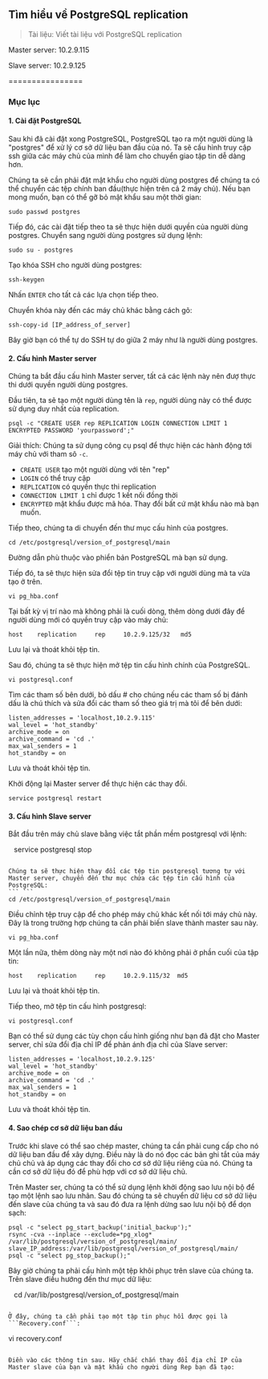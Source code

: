 ## Tìm hiểu về  PostgreSQL replication

> Tài liệu: Viết tài liệu với PostgreSQL replication

Master server: 10.2.9.115

Slave server: 10.2.9.125

================

### Mục lục

#### 1. Cài đặt PostgreSQL

Sau khi đã cài đặt xong PostgreSQL, PostgreSQL tạo ra một người dùng là "postgres" để xử lý cơ sở dữ liệu ban đầu của nó. Ta sẽ cấu hình truy cập ssh giữa các máy chủ của mình để làm cho chuyển giao tập tin dễ dàng hơn.

Chúng ta sẽ cần phải đặt mật khẩu cho người dùng postgres để chúng ta có thể chuyển các tệp chính ban đầu(thực hiện trên cả 2 máy chủ). Nếu bạn mong muốn, bạn có thể gỡ bỏ mật khẩu sau một thời gian:
```
sudo passwd postgres
```
Tiếp đó, các cài đặt tiếp theo ta sẽ thực hiện dưới quyền của người dùng postgres. Chuyển sang người dùng postgres sử dụng lệnh:
```
sudo su - postgres
```
Tạo khóa SSH cho người dùng postgres:
```
ssh-keygen
```
Nhấn ```ENTER``` cho tất cả các lựa chọn tiếp theo.

Chuyển khóa này đến các máy chủ khác bằng cách gõ:
```
ssh-copy-id [IP_address_of_server]
```
Bây giờ bạn có thể tự do SSH tự do giữa 2 máy như là người dùng postgres.

#### 2. Cấu hình Master server

Chúng ta bắt đầu cấu hình Master server, tất cả các lệnh này nên đượ thực thi dưới quyền người dùng postgres.

Đầu tiên, ta sẽ tạo một người dùng tên là ```rep```, người dùng này có thể được sử dụng duy nhất của replication.
```
psql -c "CREATE USER rep REPLICATION LOGIN CONNECTION LIMIT 1 ENCRYPTED PASSWORD 'yourpassword';"
```
Giải thích: Chúng ta sử dụng công cụ psql để thực hiện các hành động tới máy chủ với tham sô  ```-c```.
* ```CREATE USER``` tạo một người dùng với tên "rep"
* ```LOGIN``` có thể truy cập
* ```REPLICATION``` có quyền thực thi replication
* ```CONNECTION LIMIT 1``` chỉ được 1 kết nối đồng thời
* ```ENCRYPTED``` mật khẩu được mã hóa. Thay đổi bất cứ mật khẩu nào mà bạn muốn.

Tiếp theo, chúng ta di chuyển đến thư mục cấu hình của postgres.
```
cd /etc/postgresql/version_of_postgresql/main
```
Đường dẫn phù thuộc vào phiển bản PostgreSQL mà bạn sử dụng.

Tiếp đó, ta sẽ thực hiện sửa đổi tệp tin truy cập với người dùng mà ta vừa tạo ở trên.

```
vi pg_hba.conf
```
Tại bất kỳ vị trí nào mà không phải là cuối dòng, thêm dòng dưới đây để người dùng mới có quyền truy cập vào máy chủ:

```
host    replication     rep     10.2.9.125/32   md5
```

Lưu lại và thoát khỏi tệp tin.

Sau đó, chúng ta sẽ thực hiện mở tệp tin cấu hình chính của PostgreSQL.

```
vi postgresql.conf
```

Tìm các tham số bên dưới, bỏ dấu # cho chúng nếu các tham số bị đánh dấu là chú thích và sửa đổi các tham số theo giá trị mà tôi để bên dưới:

```
listen_addresses = 'localhost,10.2.9.115'
wal_level = 'hot_standby'
archive_mode = on
archive_command = 'cd .'
max_wal_senders = 1
hot_standby = on
```

Lưu và thoát khỏi tệp tin.

Khởi động lại Master server để thực hiện các thay đổi.

```
service postgresql restart
```

#### 3. Cấu hình Slave server

Bắt đầu trên máy chủ slave bằng việc tắt phần mềm postgresql với lệnh:

``` ```
service postgresql stop
```

Chúng ta sẽ thực hiện thay đổi các tệp tin postgresql tương tự với Master server, chuyển đến thư mục chứa các tệp tin cấu hình của PostgreSQL:
``` ```
cd /etc/postgresql/version_of_postgresql/main
```
Điều chỉnh tệp truy cập để cho phép máy chủ khác kết nối tới máy chủ này. Đây là trong trường hợp chúng ta cần phải biến slave thành master sau này.

```
vi pg_hba.conf
```

Một lần nữa, thêm dòng này một nơi nào đó không phải ở phần cuối của tập tin:

```
host    replication     rep     10.2.9.115/32  md5
```

Lưu lại và thoát khỏi tệp tin.

Tiếp theo, mở tệp tin cấu hình postgresql:

```
vi postgresql.conf
```

Bạn có thể sử dụng các tùy chọn cấu hình giống như bạn đã đặt cho Master server, chỉ sửa đổi địa chỉ IP để phản ánh địa chỉ của Slave server:

```
listen_addresses = 'localhost,10.2.9.125'
wal_level = 'hot_standby'
archive_mode = on
archive_command = 'cd .'
max_wal_senders = 1
hot_standby = on
```

Lưu và thoát khỏi tệp tin.

#### 4. Sao chép cơ sở dữ liệu ban đầu

Trước khi slave có thể sao chép master, chúng ta cần phải cung cấp cho nó dữ liệu ban đầu để xây dựng. Điều này là do nó đọc các bản ghi tắt của máy chủ chủ và áp dụng các thay đổi cho cơ sở dữ liệu riêng của nó. Chúng ta cần cơ sở dữ liệu đó để phù hợp với cơ sở dữ liệu chủ.

Trên Master ser, chúng ta có thể sử dụng lệnh khởi động sao lưu nội bộ để tạo một lệnh sao lưu nhãn. Sau đó chúng ta sẽ chuyển dữ liệu cơ sở dữ liệu đến slave của chúng ta và sau đó đưa ra lệnh dừng sao lưu nội bộ để dọn sạch:

```
psql -c "select pg_start_backup('initial_backup');"
rsync -cva --inplace --exclude=*pg_xlog* /var/lib/postgresql/version_of_postgresql/main/ slave_IP_address:/var/lib/postgresql/version_of_postgresql/main/
psql -c "select pg_stop_backup();"
```

Bây giờ chúng ta phải cấu hình một tệp khôi phục trên slave của chúng ta. Trên slave điều hướng đến thư mục dữ liệu:

``` ```
cd /var/lib/postgresql/version_of_postgresql/main
```

Ở đây, chúng ta cần phải tạo một tập tin phục hồi được gọi là ```Recovery.conf```:

``` 
vi recovery.conf
```

Điền vào các thông tin sau. Hãy chắc chắn thay đổi địa chỉ IP của Master slave của bạn và mật khẩu cho người dùng Rep bạn đã tạo:
